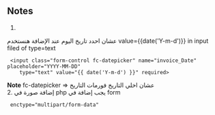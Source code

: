 ## Notes
1. 
عشان احدد تاريخ اليوم عند الإضافة هنستخدم 
value={{date('Y-m-d')}} in input filed of type=text
```
 <input class="form-control fc-datepicker" name="invoice_Date" placeholder="YYYY-MM-DD"
    type="text" value="{{ date('Y-m-d') }}" required>
```
 **Note** fc-datepicker => عشان اخلي التاريخ فورمات التاريخ <br/>
2. إضافة صورة في php يجب إضافة في form
```
 enctype="multipart/form-data"
```
